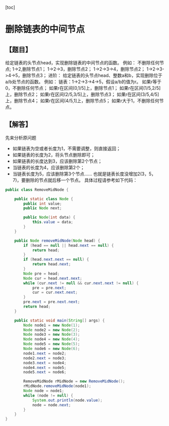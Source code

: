 [toc]
# 删除链表的中间节点

## 【题目】
给定链表的头节点head，实现删除链表的中间节点的函数。
例如：
不删除任何节点;
1->2,删除节点1；
1->2->3，删除节点2；
1->2->3->4，删除节点2；
1->2->3->4->5，删除节点3；
进阶：
给定链表的头节点head、整数a和b，实现删除位于a/b处节点的函数。
例如：
链表：1->2->3->4->5，假设a/b的值为r。
如果r等于0，不删除任何节点；
如果r在区间(0,1/5]上，删除节点1；
如果r在区间(1/5,2/5]上，删除节点2；
如果r在区间(2/5,3/5]上，删除节点3；
如果r在区间(3/5,4/5]上，删除节点4；
如果r在区间(4/5,1]上，删除节点5；
如果r大于1，不删除任何节点。
## 【解答】
先来分析原问题
- 如果链表为空或者长度为1，不需要调整，则直接返回；
- 如果链表的长度为2，将头节点删除即可；
- 如果链表的长度达到3，应该删除第2个节点；
- 当链表的长度为4，应该删除第2个；
- 当链表长度为5，应该删除第3个节点......
也就是链表长度没增加2(3，5，7)，要删除的节点就后移一个节点。
具体过程请参考如下代码：
```java
public class RemoveMidNode {

    public static class Node {
        public int value;
        public Node next;

        public Node(int data) {
            this.value = data;
        }
    }

    public Node removeMidNode(Node head) {
        if (head == null || head.next == null) {
            return head;
        }
        if (head.next.next == null) {
            return head.next;
        }
        Node pre = head;
        Node cur = head.next.next;
        while (cur.next != null && cur.next.next != null) {
            pre = pre.next;
            cur = cur.next.next;
        }
        pre.next = pre.next.next;
        return head;
    }

    public static void main(String[] args) {
        Node node1 = new Node(1);
        Node node2 = new Node(2);
        Node node3 = new Node(3);
        Node node4 = new Node(4);
        Node node5 = new Node(5);
        Node node6 = new Node(6);
        node1.next = node2;
        node2.next = node3;
        node3.next = node4;
        node4.next = node5;
        node5.next = node6;

        RemoveMidNode rMidNode = new RemoveMidNode();
        rMidNode.removeMidNode(node1);
        Node node = node1;
        while (node != null) {
            System.out.println(node.value);
            node = node.next;
        }
    }
}
```
